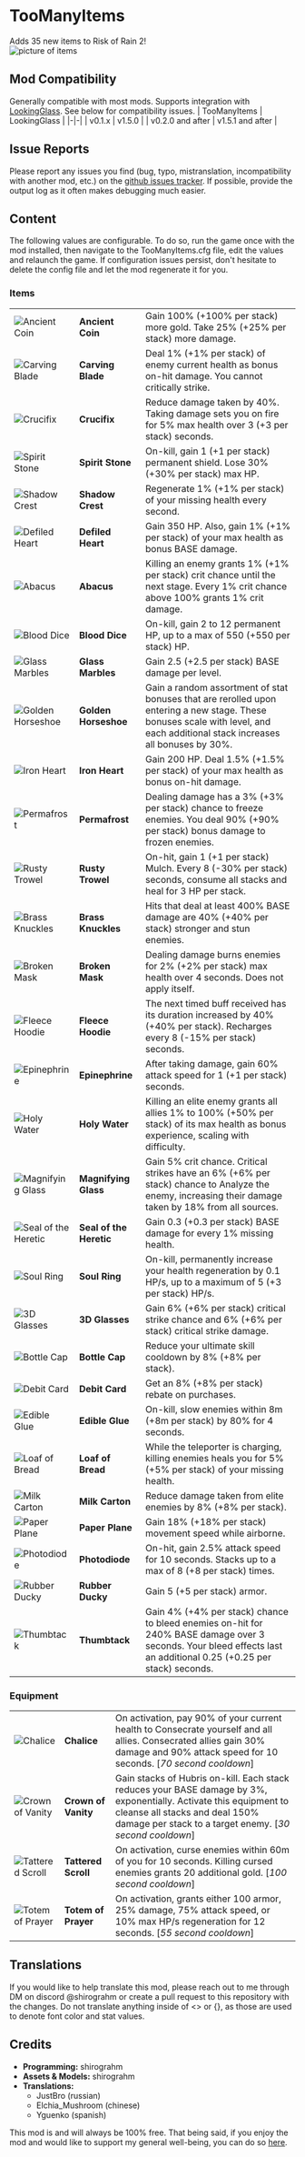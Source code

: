 # TooManyItems
Adds 35 new items to Risk of Rain 2!  
![picture of items](https://i.imgur.com/nDgkbc8l.png)

## Mod Compatibility
Generally compatible with most mods. Supports integration with [LookingGlass](https://thunderstore.io/package/DropPod/LookingGlass/). See below for compatibility issues.
| TooManyItems | LookingGlass |
|-|-|
| v0.1.x           | v1.5.0 |
| v0.2.0 and after | v1.5.1 and after |

## Issue Reports
Please report any issues you find (bug, typo, mistranslation, incompatibility with another mod, etc.) on the [github issues tracker](https://github.com/shirograhm/TooManyItemsRoR2/issues). If possible, provide the output log as it often makes debugging much easier.

## Content
The following values are configurable. To do so, run the game once with the mod installed, then navigate to the TooManyItems.cfg file, edit the values and relaunch the game. If configuration issues persist, don't hesitate to delete the config file and let the mod regenerate it for you.

### Items
| | | |
|-|-|-|
| ![Ancient Coin](https://i.imgur.com/NWJgZGVt.png) | **Ancient Coin** | Gain 100% (+100% per stack) more gold. Take 25% (+25% per stack) more damage. |
| ![Carving Blade](https://i.imgur.com/z29LUT2t.png) | **Carving Blade** | Deal 1% (+1% per stack) of enemy current health as bonus on-hit damage. You cannot critically strike. |
| ![Crucifix](https://i.imgur.com/6JnhLFbt.png) | **Crucifix** | Reduce damage taken by 40%. Taking damage sets you on fire for 5% max health over 3 (+3 per stack) seconds. |
| ![Spirit Stone](https://i.imgur.com/2PhhDygt.png) | **Spirit Stone** | On-kill, gain 1 (+1 per stack) permanent shield. Lose 30% (+30% per stack) max HP. |
| ![Shadow Crest](https://i.imgur.com/RYlNwqAt.png) | **Shadow Crest** | Regenerate 1% (+1% per stack) of your missing health every second. |
| ![Defiled Heart](https://i.imgur.com/H8JadY0t.png) | **Defiled Heart** | Gain 350 HP. Also, gain 1% (+1% per stack) of your max health as bonus BASE damage. |
| ![Abacus](https://i.imgur.com/yD368cAt.png) | **Abacus** | Killing an enemy grants 1% (+1% per stack) crit chance until the next stage. Every 1% crit chance above 100% grants 1% crit damage. |
| ![Blood Dice](https://i.imgur.com/7nB0tFPt.png) | **Blood Dice** | On-kill, gain 2 to 12 permanent HP, up to a max of 550 (+550 per stack) HP. |
| ![Glass Marbles](https://i.imgur.com/NzRNge2t.png) | **Glass Marbles** | Gain 2.5 (+2.5 per stack) BASE damage per level. |
| ![Golden Horseshoe](https://i.imgur.com/XwCuw2Pt.png) | **Golden Horseshoe** | Gain a random assortment of stat bonuses that are rerolled upon entering a new stage. These bonuses scale with level, and each additional stack increases all bonuses by 30%. |
| ![Iron Heart](https://i.imgur.com/1sirkmit.png)  | **Iron Heart** | Gain 200 HP. Deal 1.5% (+1.5% per stack) of your max health as bonus on-hit damage. |
| ![Permafrost](https://i.imgur.com/ESn7Gn2t.png) | **Permafrost** | Dealing damage has a 3% (+3% per stack) chance to freeze enemies. You deal 90% (+90% per stack) bonus damage to frozen enemies. |
| ![Rusty Trowel](https://i.imgur.com/Isa4tqxt.png) | **Rusty Trowel** | On-hit, gain 1 (+1 per stack) Mulch. Every 8 (-30% per stack) seconds, consume all stacks and heal for 3 HP per stack. |
| ![Brass Knuckles](https://i.imgur.com/8ebb6mat.png) | **Brass Knuckles** | Hits that deal at least 400% BASE damage are 40% (+40% per stack) stronger and stun enemies. |
| ![Broken Mask](https://i.imgur.com/hRzczm5t.png) | **Broken Mask** | Dealing damage burns enemies for 2% (+2% per stack) max health over 4 seconds. Does not apply itself. |
| ![Fleece Hoodie](https://i.imgur.com/0t8q5mqt.png) | **Fleece Hoodie** | The next timed buff received has its duration increased by 40% (+40% per stack). Recharges every 8 (-15% per stack) seconds. |
| ![Epinephrine](https://i.imgur.com/oem7bxMt.png) | **Epinephrine** | After taking damage, gain 60% attack speed for 1 (+1 per stack) seconds. |
| ![Holy Water](https://i.imgur.com/ARyhF53t.png) | **Holy Water** | Killing an elite enemy grants all allies 1% to 100% (+50% per stack) of its max health as bonus experience, scaling with difficulty. |
| ![Magnifying Glass](https://i.imgur.com/8BsvCWQt.png) | **Magnifying Glass** | Gain 5% crit chance. Critical strikes have an 6% (+6% per stack) chance to Analyze the enemy, increasing their damage taken by 18% from all sources. |
| ![Seal of the Heretic](https://i.imgur.com/6okJd8vt.png) | **Seal of the Heretic** | Gain 0.3 (+0.3 per stack) BASE damage for every 1% missing health. |
| ![Soul Ring](https://i.imgur.com/I3pEvR2t.png) | **Soul Ring** | On-kill, permanently increase your health regeneration by 0.1 HP/s, up to a maximum of 5 (+3 per stack) HP/s. |
| ![3D Glasses](https://i.imgur.com/wys8KPct.png) | **3D Glasses** | Gain 6% (+6% per stack) critical strike chance and 6% (+6% per stack) critical strike damage. |
| ![Bottle Cap](https://i.imgur.com/jq1lvS9t.png) | **Bottle Cap** | Reduce your ultimate skill cooldown by 8% (+8% per stack). |
| ![Debit Card](https://i.imgur.com/BXUGjeft.png) | **Debit Card** | Get an 8% (+8% per stack) rebate on purchases. |
| ![Edible Glue](https://i.imgur.com/3gpa6WWt.png) | **Edible Glue** | On-kill, slow enemies within 8m (+8m per stack) by 80% for 4 seconds. |
| ![Loaf of Bread](https://i.imgur.com/mzlxTIrt.png) | **Loaf of Bread** | While the teleporter is charging, killing enemies heals you for 5% (+5% per stack) of your missing health. |
| ![Milk Carton](https://i.imgur.com/R6U6Uget.png) | **Milk Carton** | Reduce damage taken from elite enemies by 8% (+8% per stack). |
| ![Paper Plane](https://i.imgur.com/pvG4mztt.png) | **Paper Plane** | Gain 18% (+18% per stack) movement speed while airborne. |
| ![Photodiode](https://i.imgur.com/4ZjgqKIt.png) | **Photodiode** | On-hit, gain 2.5% attack speed for 10 seconds. Stacks up to a max of 8 (+8 per stack) times. |
| ![Rubber Ducky](https://i.imgur.com/dEgzWQht.png) | **Rubber Ducky** | Gain 5 (+5 per stack) armor. |
| ![Thumbtack](https://i.imgur.com/q89u8kWt.png) | **Thumbtack** | Gain 4% (+4% per stack) chance to bleed enemies on-hit for 240% BASE damage over 3 seconds. Your bleed effects last an additional 0.25 (+0.25 per stack) seconds. |

### Equipment
| | | |
|-|-|-|
| ![Chalice](https://i.imgur.com/klcM2TFt.png) | **Chalice** | On activation, pay 90% of your current health to Consecrate yourself and all allies. Consecrated allies gain 30% damage and 90% attack speed for 10 seconds. [*70 second cooldown*] |
| ![Crown of Vanity](https://i.imgur.com/YIl5v00t.png) | **Crown of Vanity** | Gain stacks of Hubris on-kill. Each stack reduces your BASE damage by 3%, exponentially. Activate this equipment to cleanse all stacks and deal 150% damage per stack to a target enemy. [*30 second cooldown*] |
| ![Tattered Scroll](https://i.imgur.com/ZRQUBHmt.png) | **Tattered Scroll** | On activation, curse enemies within 60m of you for 10 seconds. Killing cursed enemies grants 20 additional gold. [*100 second cooldown*] |
| ![Totem of Prayer](https://i.imgur.com/Fii53bpt.png) | **Totem of Prayer** | On activation, grants either 100 armor, 25% damage, 75% attack speed, or 10% max HP/s regeneration for 12 seconds. [*55 second cooldown*] |

## Translations
If you would like to help translate this mod, please reach out to me through DM on discord @shirograhm or create a pull request to this repository with the changes. Do not translate anything inside of <> or {}, as those are used to denote font color and stat values.

## Credits
- **Programming:** shirograhm  
- **Assets & Models:** shirograhm  
- **Translations:**  
    - JustBro (russian)  
    - Elchia_Mushroom (chinese)  
    - Yguenko (spanish)  
  
This mod is and will always be 100% free. That being said, if you enjoy the mod and would like to support my general well-being, you can do so [here](https://ko-fi.com/shirograhm).
